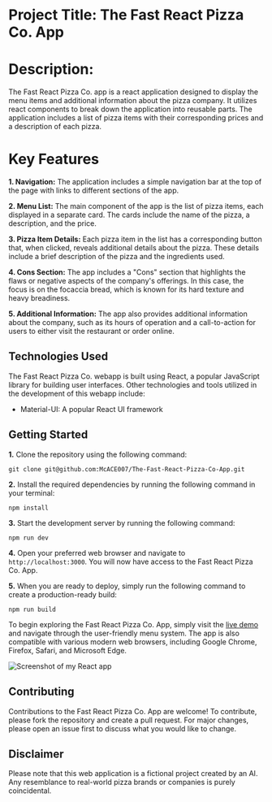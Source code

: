 # Project Title: The Fast React Pizza Co. App

# Description: 
The Fast React Pizza Co. app is a react application designed to display the menu items and additional information about the pizza company. It utilizes react components to break down the application into reusable parts. The application includes a list of pizza items with their corresponding prices and a description of each pizza.


# Key Features

**1.  Navigation:** The application includes a simple navigation bar at the top of the page with links to different sections of the app.
    
**2.  Menu List:** The main component of the app is the list of pizza items, each displayed in a separate card. The cards include the name of the pizza, a description, and the price.
    
**3.  Pizza Item Details:** Each pizza item in the list has a corresponding button that, when clicked, reveals additional details about the pizza. These details include a brief description of the pizza and the ingredients used.
    
**4.  Cons Section:** The app includes a "Cons" section that highlights the flaws or negative aspects of the company's offerings. In this case, the focus is on the focaccia bread, which is known for its hard texture and heavy breadiness.
    
**5.  Additional Information:** The app also provides additional information about the company, such as its hours of operation and a call-to-action for users to either visit the restaurant or order online.

## Technologies Used

The Fast React Pizza Co. webapp is built using React, a popular JavaScript library for building user interfaces. Other technologies and tools utilized in the development of this webapp include:

-   Material-UI: A popular React UI framework

## Getting Started

**1.** Clone the repository using the following command:

    git clone git@github.com:McACE007/The-Fast-React-Pizza-Co-App.git

**2.** Install the required dependencies by running the following command in your terminal:

    npm install

**3.** Start the development server by running the following command:

    npm run dev

**4.** Open your preferred web browser and navigate to  `http://localhost:3000`. You will now have access to the Fast React Pizza Co. App.

**5.** When you are ready to deploy, simply run the following command to create a production-ready build:

    npm run build

To begin exploring the Fast React Pizza Co. App, simply visit the  [live demo](https://the-fast-react-pizza-co-app.vercel.app/)  and navigate through the user-friendly menu system. The app is also compatible with various modern web browsers, including Google Chrome, Firefox, Safari, and Microsoft Edge.

![Screenshot of my React app](https://github.com/McACE007/The-Fast-React-Pizza-Co-App/blob/836fd7df94c842ea79cdd1f1392bbbfce5a19c79/Screenshot%202023-12-31%20041918.png)

## Contributing

Contributions to the Fast React Pizza Co. App are welcome! To contribute, please fork the repository and create a pull request. For major changes, please open an issue first to discuss what you would like to change.

## Disclaimer

Please note that this web application is a fictional project created by an AI. Any resemblance to real-world pizza brands or companies is purely coincidental.
```

